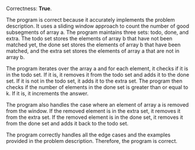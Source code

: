 Correctness: **True**.

The program is correct because it accurately implements the problem description. It uses a sliding window approach to count the number of good subsegments of array a. The program maintains three sets: todo, done, and extra. The todo set stores the elements of array b that have not been matched yet, the done set stores the elements of array b that have been matched, and the extra set stores the elements of array a that are not in array b.

The program iterates over the array a and for each element, it checks if it is in the todo set. If it is, it removes it from the todo set and adds it to the done set. If it is not in the todo set, it adds it to the extra set. The program then checks if the number of elements in the done set is greater than or equal to k. If it is, it increments the answer.

The program also handles the case where an element of array a is removed from the window. If the removed element is in the extra set, it removes it from the extra set. If the removed element is in the done set, it removes it from the done set and adds it back to the todo set.

The program correctly handles all the edge cases and the examples provided in the problem description. Therefore, the program is correct.